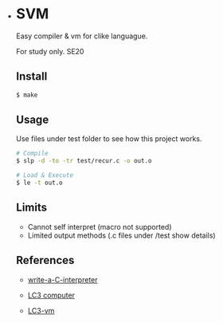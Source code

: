 - # SVM

  Easy compiler & vm for clike languague.

  For study only. SE20

  ## Install

  ```sh
  $ make
  ```

  ## Usage

  Use files under test folder to see how this project works.

  ```sh
  # Compile
  $ slp -d -to -tr test/recur.c -o out.o
  
  # Load & Execute
  $ le -t out.o
  ```

  ## Limits

  - Cannot self interpret (macro not supported)
  - Limited output methods (.c files under /test show details)

  

  ## References

  - [write-a-C-interpreter](https://github.com/lotabout/write-a-C-interpreter)

  - [LC3 computer](https://en.wikipedia.org/wiki/Little_Computer_3)

  - [LC3-vm](https://github.com/justinmeiners/lc3-vm)

  

  
